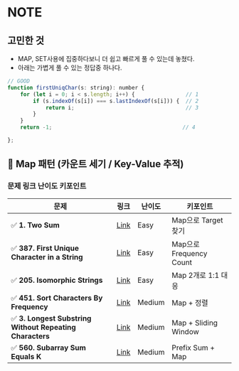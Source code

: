 # NOTE

## 고민한 것
- MAP, SET사용에 집중하다보니 더 쉽고 빠르게 풀 수 있는데 놓쳤다.
- 아래는 가볍게 풀 수 있는 정답중 하나다.

```js
// GOOD
function firstUniqChar(s: string): number {
    for (let i = 0; i < s.length; i++) {                // 1
        if (s.indexOf(s[i]) === s.lastIndexOf(s[i])) {  // 2
            return i;                                   // 3
        }
    }
    return -1;                                         // 4

};
```

## 📌 Map 패턴 (카운트 세기 / Key-Value 추적)
### 문제	링크	난이도	키포인트
| 문제                                                      | 링크                                                                                    | 난이도    | 키포인트                  |
| ------------------------------------------------------- | ------------------------------------------------------------------------------------- | ------ | --------------------- |
| ✅ **1. Two Sum**                                        | [Link](https://leetcode.com/problems/two-sum/)                                        | Easy   | Map으로 Target 찾기       |
| ✅ **387. First Unique Character in a String**           | [Link](https://leetcode.com/problems/first-unique-character-in-a-string/)             | Easy   | Map으로 Frequency Count |
| ✅ **205. Isomorphic Strings**                           | [Link](https://leetcode.com/problems/isomorphic-strings/)                             | Easy   | Map 2개로 1:1 대응        |
| ✅ **451. Sort Characters By Frequency**                 | [Link](https://leetcode.com/problems/sort-characters-by-frequency/)                   | Medium | Map + 정렬              |
| ✅ **3. Longest Substring Without Repeating Characters** | [Link](https://leetcode.com/problems/longest-substring-without-repeating-characters/) | Medium | Map + Sliding Window  |
| ✅ **560. Subarray Sum Equals K**                        | [Link](https://leetcode.com/problems/subarray-sum-equals-k/)                          | Medium | Prefix Sum + Map      |
